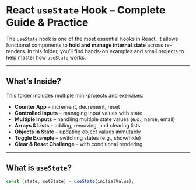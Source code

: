 # React `useState` Hook – Complete Guide & Practice

The `useState` hook is one of the most essential hooks in React. It allows functional components to **hold and manage internal state** across re-renders. In this folder, you’ll find hands-on examples and small projects to help master how `useState` works.

---

## What’s Inside?

This folder includes multiple mini-projects and exercises:

- **Counter App** – increment, decrement, reset
- **Controlled Inputs** – managing input values with state
- **Multiple Inputs** – handling multiple state values (e.g., name, email)
- **Arrays & Lists** – adding, removing, and clearing lists
- **Objects in State** – updating object values immutably
- **Toggle Example** – switching states (e.g., show/hide)
- **Clear & Reset Challenge** – with conditional rendering

---

## What is `useState`?

```js
const [state, setState] = useState(initialValue);
```
